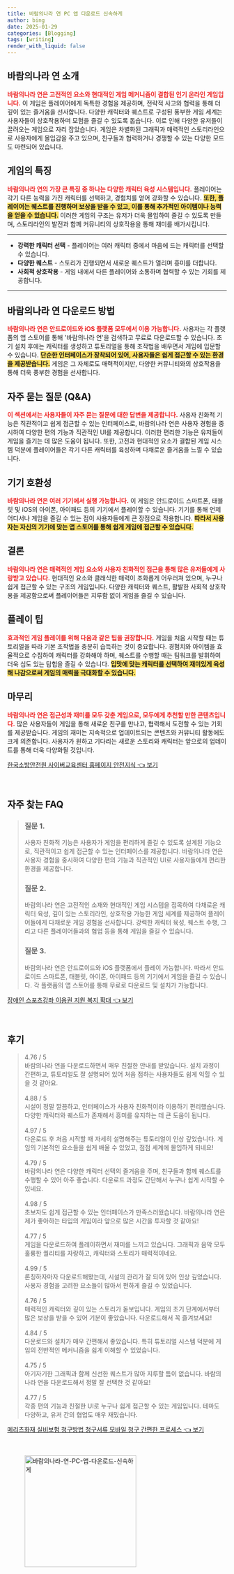 ```yaml
---
title: 바람의나라 연 PC 앱 다운로드 신속하게
author: bing
date: 2025-01-29
categories: [Blogging]
tags: [writing]
render_with_liquid: false
---
```



<h2 id='게임 소개'>바람의나라 연 소개</h2>

<p><b><span style="color: #ee2323;">바람의나라 연은 고전적인 요소와 현대적인 게임 메커니즘이 결합된 인기 온라인 게임입니다.</span></b> 이 게임은 플레이어에게 독특한 경험을 제공하며, 전략적 사고와 협력을 통해 더 깊이 있는 즐거움을 선사합니다. 다양한 캐릭터와 퀘스트로 구성된 풍부한 게임 세계는 사용자들이 상호작용하며 모험을 즐길 수 있도록 돕습니다. 이로 인해 다양한 유저들이 끌려오는 게임으로 자리 잡았습니다. 게임은 차별화된 그래픽과 매력적인 스토리라인으로 사용자에게 몰입감을 주고 있으며, 친구들과 협력하거나 경쟁할 수 있는 다양한 모드도 마련되어 있습니다.</p>

<h2 id='게임 특징'>게임의 특징</h2>

<p><b><span style="color: #ee2323;">바람의나라 연의 가장 큰 특징 중 하나는 다양한 캐릭터 육성 시스템입니다.</span></b> 플레이어는 각기 다른 능력을 가진 캐릭터를 선택하고, 경험치를 얻어 강화할 수 있습니다. <b><span style="background-color: #ffe066;">또한, 플레이어는 퀘스트를 진행하며 보상을 받을 수 있고, 이를 통해 추가적인 아이템이나 능력을 얻을 수 있습니다.</span></b> 이러한 게임의 구조는 유저가 더욱 몰입하여 즐길 수 있도록 만들며, 스토리라인의 발전과 함께 커뮤니티의 상호작용을 통해 재미를 배가시킵니다.</p>

<hr />

<ul>
    <li><b>강력한 캐릭터 선택</b> - 플레이어는 여러 캐릭터 중에서 마음에 드는 캐릭터를 선택할 수 있습니다.</li>
    <li><b>다양한 퀘스트</b> - 스토리가 진행되면서 새로운 퀘스트가 열리며 흥미를 더합니다.</li>
    <li><b>사회적 상호작용</b> - 게임 내에서 다른 플레이어와 소통하며 협력할 수 있는 기회를 제공합니다.</li>
</ul>

<hr />

<h2 id='다운로드 방법'>바람의나라 연 다운로드 방법</h2>

<p><b><span style="color: #ee2323;">바람의나라 연은 안드로이드와 iOS 플랫폼 모두에서 이용 가능합니다.</span></b> 사용자는 각 플랫폼의 앱 스토어를 통해 '바람의나라 연'을 검색하고 무료로 다운로드할 수 있습니다. 초기 설치 후에는 캐릭터를 생성하고 튜토리얼을 통해 조작법을 배우면서 게임에 입문할 수 있습니다. <b><span style="background-color: #ffe066;">단순한 인터페이스가 장착되어 있어, 사용자들은 쉽게 접근할 수 있는 환경을 제공받습니다.</span></b> 게임은 그 자체로도 매력적이지만, 다양한 커뮤니티와의 상호작용을 통해 더욱 풍부한 경험을 선사합니다.</p>

<h2 id='자주 묻는 질문'>자주 묻는 질문 (Q&A)</h2>

<p><b><span style="color: #ee2323;">이 섹션에서는 사용자들이 자주 묻는 질문에 대한 답변을 제공합니다.</span></b> 사용자 친화적 기능은 직관적이고 쉽게 접근할 수 있는 인터페이스로, 바람의나라 연은 사용자 경험을 중시하여 다양한 편의 기능과 직관적인 UI를 제공합니다. 이러한 편리한 기능은 유저들이 게임을 즐기는 데 많은 도움이 됩니다. 또한, 고전과 현대적인 요소가 결합된 게임 시스템 덕분에 플레이어들은 각기 다른 캐릭터를 육성하며 다채로운 즐거움을 느낄 수 있습니다.</p>

<h2 id='기기 호환성'>기기 호환성</h2>

<p><b><span style="color: #ee2323;">바람의나라 연은 여러 기기에서 실행 가능합니다.</span></b> 이 게임은 안드로이드 스마트폰, 태블릿 및 iOS의 아이폰, 아이패드 등의 기기에서 플레이할 수 있습니다. 기기를 통해 언제 어디서나 게임을 즐길 수 있는 점이 사용자들에게 큰 장점으로 작용합니다. <b><span style="background-color: #ffe066;">따라서 사용자는 자신의 기기에 맞는 앱 스토어를 통해 쉽게 게임에 접근할 수 있습니다.</span></b></p>

<h2 id='결론'>결론</h2>

<p><b><span style="color: #ee2323;">바람의나라 연은 매력적인 게임 요소와 사용자 친화적인 접근을 통해 많은 유저들에게 사랑받고 있습니다.</span></b> 현대적인 요소와 클래식한 매력이 조화롭게 어우러져 있으며, 누구나 쉽게 접근할 수 있는 구조의 게임입니다. 다양한 캐릭터와 퀘스트, 활발한 사회적 상호작용을 제공함으로써 플레이어들은 지루함 없이 게임을 즐길 수 있습니다. </p>

<h2 id='플레이 팁'>플레이 팁</h2>

<p><b><span style="color: #ee2323;">효과적인 게임 플레이를 위해 다음과 같은 팁을 권장합니다.</span></b> 게임을 처음 시작할 때는 튜토리얼을 따라 기본 조작법을 충분히 습득하는 것이 중요합니다. 경험치와 아이템을 효율적으로 수집하여 캐릭터를 강화해야 하며, 퀘스트를 수행할 때는 팀워크를 발휘하여 더욱 심도 있는 탐험을 즐길 수 있습니다. <b><span style="background-color: #ffe066;">입맛에 맞는 캐릭터를 선택하여 재미있게 육성해 나감으로써 게임의 매력을 극대화할 수 있습니다.</span></b></p>

<h2 id='마무리'>마무리</h2>

<p><b><span style="color: #ee2323;">바람의나라 연은 접근성과 재미를 모두 갖춘 게임으로, 모두에게 추천할 만한 콘텐츠입니다.</span></b> 많은 사용자들이 게임을 통해 새로운 친구를 만나고, 협력해서 도전할 수 있는 기회를 제공받습니다. 게임의 재미는 지속적으로 업데이트되는 콘텐츠와 커뮤니티 활동에도 크게 의존합니다. 사용자가 원하고 기다리는 새로운 스토리와 캐릭터는 앞으로의 업데이트를 통해 더욱 다양화될 것입니다.</p>


<p><a class="click-button" title="한국소방안전원 사이버교육센터 홈페이지 안전지식" href="https://24nara.github.io/posts/%ED%95%9C%EA%B5%AD%EC%86%8C%EB%B0%A9%EC%95%88%EC%A0%84%EC%9B%90-%EC%82%AC%EC%9D%B4%EB%B2%84%EA%B5%90%EC%9C%A1%EC%84%BC%ED%84%B0-%ED%99%88%ED%8E%98%EC%9D%B4%EC%A7%80-%EC%95%88%EC%A0%84%EC%A7%80%EC%8B%9D/" rel="dofollow">한국소방안전원 사이버교육센터 홈페이지 안전지식 👈 보기</a></p><br>
<h2 id='자주_찾는_FAQ'>자주 찾는 FAQ</h2>
<div itemscope="" itemtype="https://schema.org/FAQPage"> 
<blockquote> 
<div itemscope="" itemprop="mainEntity" itemtype="https://schema.org/Question"> 
<h3 itemprop="name">질문 1.</h3> 
<div itemscope="" itemprop="acceptedAnswer" itemtype="https://schema.org/Answer"> 
<span itemprop="text"> 
<p>사용자 친화적 기능은 사용자가 게임을 편리하게 즐길 수 있도록 설계된 기능으로, 직관적이고 쉽게 접근할 수 있는 인터페이스를 제공합니다. 바람의나라 연은 사용자 경험을 중시하여 다양한 편의 기능과 직관적인 UI로 사용자들에게 편리한 환경을 제공합니다.</p> 
</span> 
</div> 
</div> 

<div itemscope="" itemprop="mainEntity" itemtype="https://schema.org/Question"> 
<h3 itemprop="name">질문 2.</h3> 
<div itemscope="" itemprop="acceptedAnswer" itemtype="https://schema.org/Answer"> 
<span itemprop="text"> 
<p>바람의나라 연은 고전적인 소재와 현대적인 게임 시스템을 접목하여 다채로운 캐릭터 육성, 깊이 있는 스토리라인, 상호작용 가능한 게임 세계를 제공하여 플레이어들에게 다채로운 게임 경험을 선사합니다. 강력한 캐릭터 육성, 퀘스트 수행, 그리고 다른 플레이어들과의 협업 등을 통해 게임을 즐길 수 있습니다.</p> 
</span> 
</div> 
</div> 

<div itemscope="" itemprop="mainEntity" itemtype="https://schema.org/Question"> 
<h3 itemprop="name">질문 3.</h3> 
<div itemscope="" itemprop="acceptedAnswer" itemtype="https://schema.org/Answer"> 
<span itemprop="text"> 
<p>바람의나라 연은 안드로이드와 iOS 플랫폼에서 플레이 가능합니다. 따라서 안드로이드 스마트폰, 태블릿, 아이폰, 아이패드 등의 기기에서 게임을 즐길 수 있습니다. 각 플랫폼의 앱 스토어를 통해 무료로 다운로드 및 설치가 가능합니다.</p> 
</span> 
</div> 
</div> 

</blockquote> 
</div>
<p><a class="click-button" title="장애인 스포츠강좌 이용권 지원 복지 확대" href="https://24nara.github.io/posts/%EC%9E%A5%EC%95%A0%EC%9D%B8-%EC%8A%A4%ED%8F%AC%EC%B8%A0%EA%B0%95%EC%A2%8C-%EC%9D%B4%EC%9A%A9%EA%B6%8C-%EC%A7%80%EC%9B%90-%EB%B3%B5%EC%A7%80-%ED%99%95%EB%8C%80/" rel="dofollow">장애인 스포츠강좌 이용권 지원 복지 확대 👈 보기</a></p><br>
<h2 id='후기'>후기</h2>
<div itemscope itemtype="https://schema.org/Product">
  <blockquote>
  <div itemprop="review" itemscope itemtype="https://schema.org/Review">
      <div itemprop="reviewRating" itemscope itemtype="https://schema.org/Rating"> <span itemprop="ratingValue">4.76</span> / <span itemprop="bestRating">5</span> </div>
      <span itemprop="reviewBody">바람의나라 연을 다운로드하면서 매우 친절한 안내를 받았습니다. 설치 과정이 간편하고, 튜토리얼도 잘 설명되어 있어 처음 접하는 사용자들도 쉽게 익힐 수 있을 것 같아요.</span>
  </div>
  <br>
  <div itemprop="review" itemscope itemtype="https://schema.org/Review">
      <div itemprop="reviewRating" itemscope itemtype="https://schema.org/Rating"> <span itemprop="ratingValue">4.88</span> / <span itemprop="bestRating">5</span> </div>
      <span itemprop="reviewBody">시설이 정말 깔끔하고, 인터페이스가 사용자 친화적이라 이용하기 편리했습니다. 다양한 캐릭터와 퀘스트가 존재해서 흥미를 유지하는 데 큰 도움이 됩니다.</span>
  </div>
  <br>
  <div itemprop="review" itemscope itemtype="https://schema.org/Review">
      <div itemprop="reviewRating" itemscope itemtype="https://schema.org/Rating"> <span itemprop="ratingValue">4.97</span> / <span itemprop="bestRating">5</span> </div>
      <span itemprop="reviewBody">다운로드 후 처음 시작할 때 자세히 설명해주는 튜토리얼이 인상 깊었습니다. 게임의 기본적인 요소들을 쉽게 배울 수 있었고, 점점 세계에 몰입하게 되네요!</span>
  </div>
  <br>
  <div itemprop="review" itemscope itemtype="https://schema.org/Review">
      <div itemprop="reviewRating" itemscope itemtype="https://schema.org/Rating"> <span itemprop="ratingValue">4.79</span> / <span itemprop="bestRating">5</span> </div>
      <span itemprop="reviewBody">바람의나라 연은 다양한 캐릭터 선택의 즐거움을 주며, 친구들과 함께 퀘스트를 수행할 수 있어 아주 좋습니다. 다운로드 과정도 간단해서 누구나 쉽게 시작할 수 있네요.</span>
  </div>
  <br>
  <div itemprop="review" itemscope itemtype="https://schema.org/Review">
      <div itemprop="reviewRating" itemscope itemtype="https://schema.org/Rating"> <span itemprop="ratingValue">4.98</span> / <span itemprop="bestRating">5</span> </div>
      <span itemprop="reviewBody">초보자도 쉽게 접근할 수 있는 인터페이스가 만족스러웠습니다. 바람의나라 연은 제가 좋아하는 타입의 게임이라 앞으로 많은 시간을 투자할 것 같아요!</span>
  </div>
  <br>
  <div itemprop="review" itemscope itemtype="https://schema.org/Review">
      <div itemprop="reviewRating" itemscope itemtype="https://schema.org/Rating"> <span itemprop="ratingValue">4.77</span> / <span itemprop="bestRating">5</span> </div>
      <span itemprop="reviewBody">게임을 다운로드하여 플레이하면서 재미를 느끼고 있습니다. 그래픽과 음악 모두 훌륭한 퀄리티를 자랑하고, 캐릭터와 스토리가 매력적이네요.</span>
  </div>
  <br>
  <div itemprop="review" itemscope itemtype="https://schema.org/Review">
      <div itemprop="reviewRating" itemscope itemtype="https://schema.org/Rating"> <span itemprop="ratingValue">4.99</span> / <span itemprop="bestRating">5</span> </div>
      <span itemprop="reviewBody">론칭하자마자 다운로드해봤는데, 시설의 관리가 잘 되어 있어 인상 깊었습니다. 사용자 경험을 고려한 요소들이 많아서 편하게 즐길 수 있었습니다.</span>
  </div>
  <br>
  <div itemprop="review" itemscope itemtype="https://schema.org/Review">
      <div itemprop="reviewRating" itemscope itemtype="https://schema.org/Rating"> <span itemprop="ratingValue">4.76</span> / <span itemprop="bestRating">5</span> </div>
      <span itemprop="reviewBody">매력적인 캐릭터와 깊이 있는 스토리가 돋보입니다. 게임의 초기 단계에서부터 많은 보상을 받을 수 있어 기분이 좋았습니다. 다운로드해서 꼭 즐겨보세요!</span>
  </div>
  <br>
  <div itemprop="review" itemscope itemtype="https://schema.org/Review">
      <div itemprop="reviewRating" itemscope itemtype="https://schema.org/Rating"> <span itemprop="ratingValue">4.84</span> / <span itemprop="bestRating">5</span> </div>
      <span itemprop="reviewBody">다운로드와 설치가 매우 간편해서 좋았습니다. 특히 튜토리얼 시스템 덕분에 게임의 전반적인 메커니즘을 쉽게 이해할 수 있었습니다.</span>
  </div>
  <br>
  <div itemprop="review" itemscope itemtype="https://schema.org/Review">
      <div itemprop="reviewRating" itemscope itemtype="https://schema.org/Rating"> <span itemprop="ratingValue">4.75</span> / <span itemprop="bestRating">5</span> </div>
      <span itemprop="reviewBody">아기자기한 그래픽과 함께 신선한 퀘스트가 많아 지루할 틈이 없습니다. 바람의나라 연을 다운로드해서 정말 잘 선택한 것 같아요!</span>
  </div>
  <br>
  <div itemprop="review" itemscope itemtype="https://schema.org/Review">
      <div itemprop="reviewRating" itemscope itemtype="https://schema.org/Rating"> <span itemprop="ratingValue">4.77</span> / <span itemprop="bestRating">5</span> </div>
      <span itemprop="reviewBody">각종 편의 기능과 친절한 UI로 누구나 쉽게 접근할 수 있는 게임입니다. 테마도 다양하고, 유저 간의 협업도 매우 재밌습니다.</span>
  </div>
  </blockquote>
</div>
<p><a class="click-button" title="메리츠화재 실비보험 청구방법 청구서류 모바일 청구 간편한 프로세스" href="https://24nara.github.io/posts/%EB%A9%94%EB%A6%AC%EC%B8%A0%ED%99%94%EC%9E%AC-%EC%8B%A4%EB%B9%84%EB%B3%B4%ED%97%98-%EC%B2%AD%EA%B5%AC%EB%B0%A9%EB%B2%95-%EC%B2%AD%EA%B5%AC%EC%84%9C%EB%A5%98-%EB%AA%A8%EB%B0%94%EC%9D%BC-%EC%B2%AD%EA%B5%AC-%EA%B0%84%ED%8E%B8%ED%95%9C-%ED%94%84%EB%A1%9C%EC%84%B8%EC%8A%A4/" rel="dofollow">메리츠화재 실비보험 청구방법 청구서류 모바일 청구 간편한 프로세스 👈 보기</a></p><br>
<figure class="image"><img src="https://24nara.github.io/assets/img/thumbnail/바람의나라-연-PC-앱-다운로드-신속하게.webp" alt="바람의나라-연-PC-앱-다운로드-신속하게" width="256" height="256"></figure>